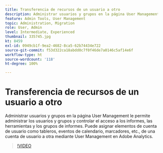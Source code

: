 ```yaml
---
title: Transferencia de recursos de un usuario a otro
description: Administrar usuarios y grupos en la página User Management le permite administrar los usuarios y grupos y controlar el acceso a los informes, las herramientas y los grupos de informes. Puede asignar elementos de cuenta de usuario como tableros, eventos de calendario, marcadores, etc., de una cuenta de usuario a otra mediante User Management en Adobe Analytics.
feature: Admin Tools, User Management
topic: Administration, Migration
role: User, Admin
level: Intermediate, Experienced
thumbnail: 335745.jpg
kt: 8459
exl-id: 0949cb1f-9ea2-4682-8ca5-62b74434e722
source-git-commit: f53d322ca18abdd0c7f0f46de7a0146c5af14e6f
workflow-type: ht
source-wordcount: '118'
ht-degree: 100%

---
```


# Transferencia de recursos de un usuario a otro

Administrar usuarios y grupos en la página User Management le permite administrar los usuarios y grupos y controlar el acceso a los informes, las herramientas y los grupos de informes. Puede asignar elementos de cuenta de usuario como tableros, eventos de calendario, marcadores, etc., de una cuenta de usuario a otra mediante User Management en Adobe Analytics.


>[!VIDEO](https://video.tv.adobe.com/v/335745/?quality=12&learn=on)
